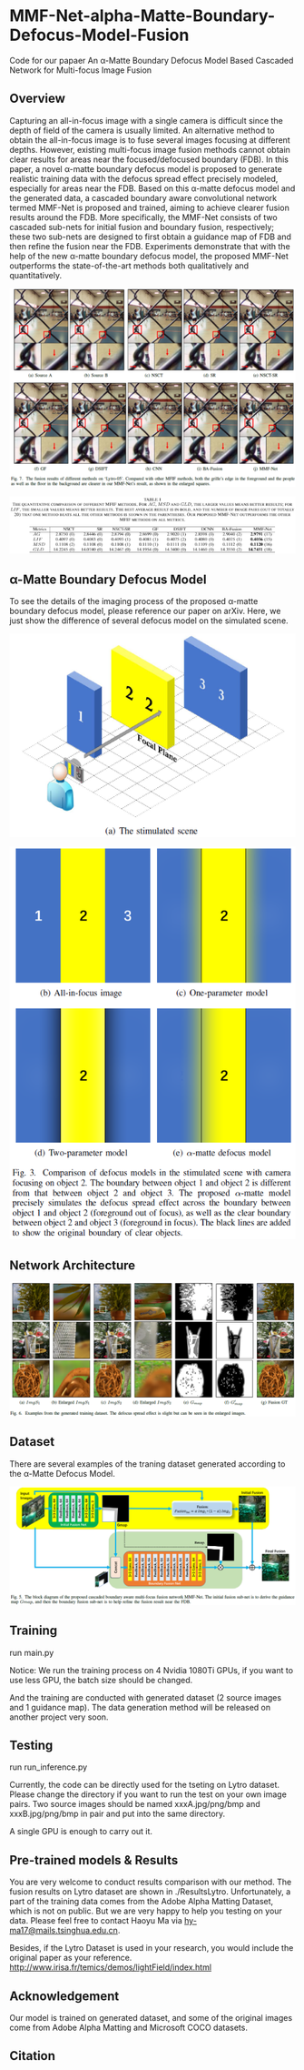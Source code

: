 # MMF-Net-alpha-Matte-Boundary-Defocus-Model-Fusion
Code for our papaer An α-Matte Boundary Defocus Model Based Cascaded Network for Multi-focus Image Fusion

Overview
----
Capturing an all-in-focus image with a single camera is difficult since the depth of field of the camera is usually limited. An alternative method to obtain the all-in-focus image is to fuse several images focusing at different depths. However, existing multi-focus image fusion methods cannot obtain clear results for areas near the focused/defocused boundary (FDB). In this paper, a novel α-matte boundary defocus model is proposed to generate realistic training data with the defocus spread effect precisely modeled, especially for areas near the FDB. Based on this α-matte defocus model and the generated data, a cascaded boundary aware convolutional network termed MMF-Net is proposed and trained, aiming to achieve clearer fusion results around the FDB. More specifically, the MMF-Net consists of two cascaded sub-nets for initial fusion and boundary fusion, respectively; these two sub-nets are designed to first obtain a guidance map of FDB and then refine the fusion near the FDB. Experiments demonstrate that with the help of the new α-matte boundary defocus model, the proposed MMF-Net outperforms the state-of-the-art methods both qualitatively and quantitatively.

![image1](./Illustration/1.png)

![image0](./Illustration/0.png)

α-Matte Boundary Defocus Model
----
To see the details of the imaging process of the proposed α-matte boundary defocus model, please reference our paper on arXiv. Here, we just show the difference of several defocus model on the simulated scene.

![image5](./Illustration/5.png)

![image6](./Illustration/6.png)

Network Architecture
----

![image3](./Illustration/3.png)

Dataset
----
There are several examples of the traning dataset generated according to the α-Matte Defocus Model.

![image4](./Illustration/4.png)

Training
----
run main.py

Notice: We run the training process on 4 Nvidia 1080Ti GPUs, if you want to use less GPU, the batch size should be changed.

And the training are conducted with generated dataset (2 source images and 1 guidance map). The data generation method will be released on another project very soon.

Testing
----
run run_inference.py

Currently, the code can be directly used for the tseting on Lytro dataset. Please change the directory if you want to run the test on your own image pairs. Two source images should be named xxxA.jpg/png/bmp and xxxB.jpg/png/bmp in pair and put into the same directory.

A single GPU is enough to carry out it.

Pre-trained models & Results
----

You are very welcome to conduct results comparison with our method. The fusion results on Lytro dataset are shown in ./ResultsLytro.
Unfortunately, a part of the training data comes from the Adobe Alpha Matting Dataset, which is not on public. But we are very happy to help you testing on your data. Please feel free to contact Haoyu Ma via hy-ma17@mails.tsinghua.edu.cn.

Besides, if the Lytro Dataset is used in your research, you would include the original paper as your reference. http://www.irisa.fr/temics/demos/lightField/index.html

Acknowledgement
----
Our model is trained on generated dataset, and some of the original images come from Adobe Alpha Matting and Microsoft COCO datasets.

Citation
----
